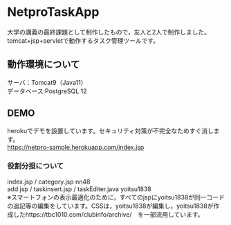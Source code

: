 # NetproTaskApp
大学の講義の最終課題として制作したもので，友人と2人で制作しました。<br>
tomcat+jsp+servletで動作するタスク管理ツールです。
 
## 動作環境について
サーバ：Tomcat9（Java11）<br>
データベース:PostgreSQL 12<br>

## DEMO
herokuでデモを設置しています。セキュリティ対策が不完全なためすぐ消します。<br>
https://netpro-sample.herokuapp.com/index.jsp

### 役割分担について
index.jsp / category.jsp nn48<br>
add.jsp / taskinsert.jsp / taskEditer.java yoitsu1838<br>
※スマートフォンの表示最適化のために，すべてのjspにyoitsu1838が同一コードの追記等の編集をしています。CSSは，yoitsu1838が編集し，yoitsu1838が作成したhttps://tbc1010.com/clubinfo/archive/　を一部流用しています。<br>
